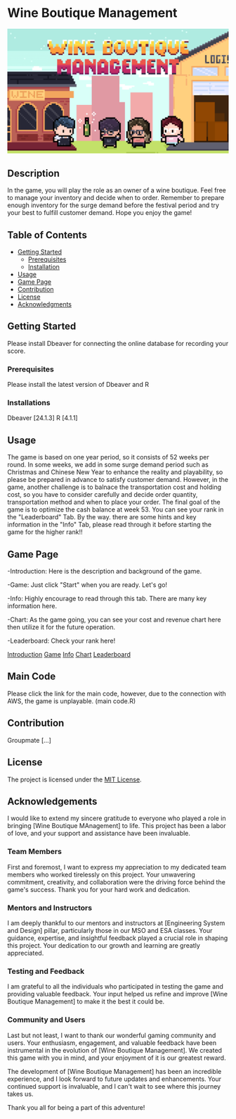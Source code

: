 # Wine Boutique Management

![Logo](Thumbnail.png)

## Description

In the game, you will play the role as an owner of a wine boutique. Feel free to manage your inventory and decide when to order. Remember to prepare enough inventory for the surge demand before the festival period and try your best to fulfill customer demand. 
Hope you enjoy the game!


## Table of Contents

- [Getting Started](#getting-started)
  - [Prerequisites](#prerequisites)
  - [Installation](#installation)
- [Usage](#usage)
- [Game Page](#game-page)
- [Contribution](#contribution)
- [License](#license)
- [Acknowledgments](#acknowledgments)

## Getting Started

Please install Dbeaver for connecting the online database for recording your score.

### Prerequisites

Please install the latest version of Dbeaver and R

### Installations
Dbeaver [24.1.3]
R [4.1.1]

## Usage

The game is based on one year period, so it consists of 52 weeks per round. In some weeks, we add in some surge demand period such as Christmas and Chinese New Year to enhance the reality and playability, so please be prepared in advance to satisfy customer demand. However, in the game, another challenge is to balnace the transportation cost and holding cost, so you have to consider carefully and decide order quantity, transportation method and when to place your order. The final goal of the game is to optimize the cash balance at week 53. You can see your rank in the "Leaderboard" Tab. By the way. there are some hints and key information in the "Info" Tab, please read through it before starting the game for the higher rank!!

## Game Page

-Introduction: Here is the description and background of the game.  

-Game: Just click "Start" when you are ready. Let's go!  

-Info: Highly encourage to read through this tab. There are many key information here.  

-Chart: As the game going, you can see your cost and revenue chart here then utilize it for the future operation.  

-Leaderboard: Check your rank here!  

[Introduction](Info.png)
[Game](png)
[Info](Info.png)
[Chart](png)
[Leaderboard](Leaderboard.png)

## Main Code
Please click the link for the main code, however, due to the connection with AWS, the game is unplayable.
(main code.R)

## Contribution

Groupmate [...]

## License

The project is licensed under the [MIT License](LICENSE).

## Acknowledgements

I would like to extend my sincere gratitude to everyone who played a role in bringing [Wine Boutique MAnagement] to life. This project has been a labor of love, and your support and assistance have been invaluable.

### Team Members

First and foremost, I want to express my appreciation to my dedicated team members who worked tirelessly on this project. Your unwavering commitment, creativity, and collaboration were the driving force behind the game's success. Thank you for your hard work and dedication.

### Mentors and Instructors

I am deeply thankful to our mentors and instructors at [Engineering System and Design] pillar, particularly those in our MSO and ESA classes. Your guidance, expertise, and insightful feedback played a crucial role in shaping this project. Your dedication to our growth and learning are greatly appreciated.

### Testing and Feedback

I am grateful to all the individuals who participated in testing the game and providing valuable feedback. Your input helped us refine and improve [Wine Boutique Management] to make it the best it could be.

### Community and Users

Last but not least, I want to thank our wonderful gaming community and users. Your enthusiasm, engagement, and valuable feedback have been instrumental in the evolution of [Wine Boutique Management]. We created this game with you in mind, and your enjoyment of it is our greatest reward.

The development of [Wine Boutique Management] has been an incredible experience, and I look forward to future updates and enhancements. Your continued support is invaluable, and I can't wait to see where this journey takes us.

Thank you all for being a part of this adventure!
